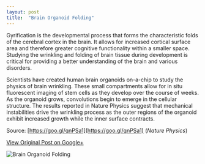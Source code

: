 ```yaml
---
layout: post
title:  "Brain Organoid Folding"
---
```


Gyrification is the developmental process that forms the characteristic folds of the cerebral cortex in the brain. It allows for increased cortical surface area and therefore greater cognitive functionality within a smaller space. Studying the wrinkling and folding of brain tissue during development is critical for providing a better understanding of the brain and various disorders.

Scientists have created human brain organoids on-a-chip to study the physics of brain wrinkling. These small compartments allow for in situ fluorescent imaging of stem cells as they develop over the course of weeks. As the organoid grows, convolutions begin to emerge in the cellular structure. The results reported in Nature Physics suggest that mechanical instabilities drive the wrinkling process as the outer regions of the organoid exhibit increased growth while the inner surface contracts.

Source: [https://goo.gl/qnPSa1](https://goo.gl/qnPSa1) (_Nature Physics_)

[View Original Post on Google+](https://plus.google.com/+ColinSullender/posts/QwwfuER1Dor)

![Brain Organoid Folding](/assets/img/2018-02-24-Brain-Organoid-Folding.gif)
